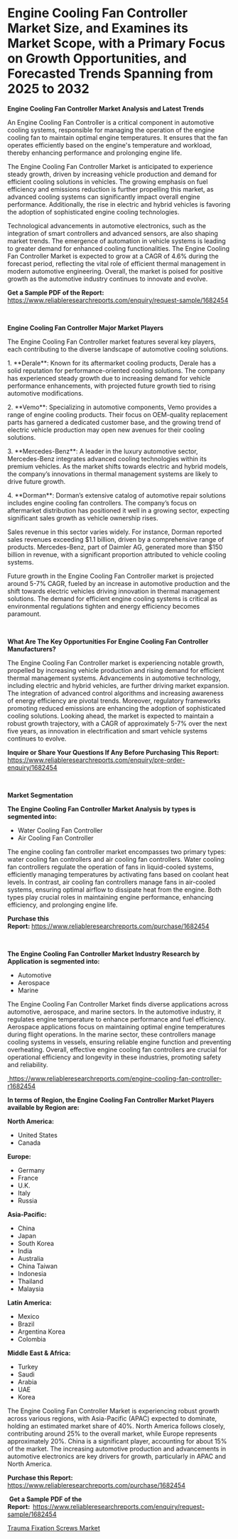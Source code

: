 <p><h1>Engine Cooling Fan Controller Market Size, and Examines its Market Scope, with a Primary Focus on Growth Opportunities, and Forecasted Trends Spanning from 2025 to 2032</h1></p><p><strong>Engine Cooling Fan Controller Market Analysis and Latest Trends</strong></p>
<p><p>An Engine Cooling Fan Controller is a critical component in automotive cooling systems, responsible for managing the operation of the engine cooling fan to maintain optimal engine temperatures. It ensures that the fan operates efficiently based on the engine's temperature and workload, thereby enhancing performance and prolonging engine life.</p><p>The Engine Cooling Fan Controller Market is anticipated to experience steady growth, driven by increasing vehicle production and demand for efficient cooling solutions in vehicles. The growing emphasis on fuel efficiency and emissions reduction is further propelling this market, as advanced cooling systems can significantly impact overall engine performance. Additionally, the rise in electric and hybrid vehicles is favoring the adoption of sophisticated engine cooling technologies.</p><p>Technological advancements in automotive electronics, such as the integration of smart controllers and advanced sensors, are also shaping market trends. The emergence of automation in vehicle systems is leading to greater demand for enhanced cooling functionalities. The Engine Cooling Fan Controller Market is expected to grow at a CAGR of 4.6% during the forecast period, reflecting the vital role of efficient thermal management in modern automotive engineering. Overall, the market is poised for positive growth as the automotive industry continues to innovate and evolve.</p></p>
<p><strong>Get a Sample PDF of the Report:&nbsp;</strong> <a href="https://www.reliableresearchreports.com/enquiry/request-sample/1682454?utm_campaign=2279&utm_medium=2&utm_source=Github&utm_content=ia&utm_term=26032025&utm_id=engine-cooling-fan-controller">https://www.reliableresearchreports.com/enquiry/request-sample/1682454</a></p>
<p>&nbsp;</p>
<p><strong>Engine Cooling Fan Controller Major Market Players</strong></p>
<p><p>The Engine Cooling Fan Controller market features several key players, each contributing to the diverse landscape of automotive cooling solutions. </p><p>1. **Derale**: Known for its aftermarket cooling products, Derale has a solid reputation for performance-oriented cooling solutions. The company has experienced steady growth due to increasing demand for vehicle performance enhancements, with projected future growth tied to rising automotive modifications.</p><p>2. **Vemo**: Specializing in automotive components, Vemo provides a range of engine cooling products. Their focus on OEM-quality replacement parts has garnered a dedicated customer base, and the growing trend of electric vehicle production may open new avenues for their cooling solutions.</p><p>3. **Mercedes-Benz**: A leader in the luxury automotive sector, Mercedes-Benz integrates advanced cooling technologies within its premium vehicles. As the market shifts towards electric and hybrid models, the company’s innovations in thermal management systems are likely to drive future growth.</p><p>4. **Dorman**: Dorman’s extensive catalog of automotive repair solutions includes engine cooling fan controllers. The company’s focus on aftermarket distribution has positioned it well in a growing sector, expecting significant sales growth as vehicle ownership rises.</p><p>Sales revenue in this sector varies widely. For instance, Dorman reported sales revenues exceeding $1.1 billion, driven by a comprehensive range of products. Mercedes-Benz, part of Daimler AG, generated more than $150 billion in revenue, with a significant proportion attributed to vehicle cooling systems.</p><p>Future growth in the Engine Cooling Fan Controller market is projected around 5-7% CAGR, fueled by an increase in automotive production and the shift towards electric vehicles driving innovation in thermal management solutions. The demand for efficient engine cooling systems is critical as environmental regulations tighten and energy efficiency becomes paramount.</p></p>
<p>&nbsp;</p>
<p><strong>What Are The Key Opportunities For Engine Cooling Fan Controller Manufacturers?</strong></p>
<p><p>The Engine Cooling Fan Controller market is experiencing notable growth, propelled by increasing vehicle production and rising demand for efficient thermal management systems. Advancements in automotive technology, including electric and hybrid vehicles, are further driving market expansion. The integration of advanced control algorithms and increasing awareness of energy efficiency are pivotal trends. Moreover, regulatory frameworks promoting reduced emissions are enhancing the adoption of sophisticated cooling solutions. Looking ahead, the market is expected to maintain a robust growth trajectory, with a CAGR of approximately 5-7% over the next five years, as innovation in electrification and smart vehicle systems continues to evolve.</p></p>
<p><strong>Inquire or Share Your Questions If Any Before Purchasing This Report:</strong> <a href="https://www.reliableresearchreports.com/enquiry/pre-order-enquiry/1682454?utm_campaign=2279&utm_medium=2&utm_source=Github&utm_content=ia&utm_term=26032025&utm_id=engine-cooling-fan-controller">https://www.reliableresearchreports.com/enquiry/pre-order-enquiry/1682454</a></p>
<p>&nbsp;</p>
<p><strong>Market Segmentation</strong></p>
<p><strong>The Engine Cooling Fan Controller Market Analysis by types is segmented into:</strong></p>
<p><ul><li>Water Cooling Fan Controller</li><li>Air Cooling Fan Controller</li></ul></p>
<p><p>The engine cooling fan controller market encompasses two primary types: water cooling fan controllers and air cooling fan controllers. Water cooling fan controllers regulate the operation of fans in liquid-cooled systems, efficiently managing temperatures by activating fans based on coolant heat levels. In contrast, air cooling fan controllers manage fans in air-cooled systems, ensuring optimal airflow to dissipate heat from the engine. Both types play crucial roles in maintaining engine performance, enhancing efficiency, and prolonging engine life.</p></p>
<p><strong>Purchase this Report:&nbsp;</strong><a href="https://www.reliableresearchreports.com/purchase/1682454?utm_campaign=2279&utm_medium=2&utm_source=Github&utm_content=ia&utm_term=26032025&utm_id=engine-cooling-fan-controller">https://www.reliableresearchreports.com/purchase/1682454</a></p>
<p>&nbsp;</p>
<p><strong>The Engine Cooling Fan Controller Market Industry Research by Application is segmented into:</strong></p>
<p><ul><li>Automotive</li><li>Aerospace</li><li>Marine</li></ul></p>
<p><p>The Engine Cooling Fan Controller Market finds diverse applications across automotive, aerospace, and marine sectors. In the automotive industry, it regulates engine temperature to enhance performance and fuel efficiency. Aerospace applications focus on maintaining optimal engine temperatures during flight operations. In the marine sector, these controllers manage cooling systems in vessels, ensuring reliable engine function and preventing overheating. Overall, effective engine cooling fan controllers are crucial for operational efficiency and longevity in these industries, promoting safety and reliability.</p></p>
<p><a href="https://www.reliableresearchreports.com/engine-cooling-fan-controller-r1682454?utm_campaign=2279&utm_medium=2&utm_source=Github&utm_content=ia&utm_term=26032025&utm_id=engine-cooling-fan-controller">&nbsp;https://www.reliableresearchreports.com/engine-cooling-fan-controller-r1682454</a></p>
<p><strong>In terms of Region, the Engine Cooling Fan Controller Market Players available by Region are:</strong></p>
<p>
    <p> <strong> North America: </strong>
        <ul>
            <li>United States</li>
            <li>Canada</li>
        </ul>
        </p> 
    <p> <strong> Europe: </strong>
        <ul>
            <li>Germany</li>
            <li>France</li>
            <li>U.K.</li>
            <li>Italy</li>
            <li>Russia</li>
        </ul>
        </p> 
    <p> <strong> Asia-Pacific: </strong>
        <ul>
            <li>China</li>
            <li>Japan</li>
            <li>South Korea</li>
            <li>India</li>
            <li>Australia</li>
            <li>China Taiwan</li>
            <li>Indonesia</li>
            <li>Thailand</li>
            <li>Malaysia</li>
        </ul>
        </p> 
    <p> <strong> Latin America: </strong>
        <ul>
            <li>Mexico</li>
            <li>Brazil</li>
            <li>Argentina Korea</li>
            <li>Colombia</li>
        </ul>
        </p> 
    <p> <strong> Middle East & Africa: </strong>
        <ul>
            <li>Turkey</li>
            <li>Saudi</li>
            <li>Arabia</li>
            <li>UAE</li>
            <li>Korea</li>
        </ul>
    </p>
    </p>
<p><p>The Engine Cooling Fan Controller Market is experiencing robust growth across various regions, with Asia-Pacific (APAC) expected to dominate, holding an estimated market share of 40%. North America follows closely, contributing around 25% to the overall market, while Europe represents approximately 20%. China is a significant player, accounting for about 15% of the market. The increasing automotive production and advancements in automotive electronics are key drivers for growth, particularly in APAC and North America.</p></p>
<p><strong>Purchase this Report: </strong><a href="https://www.reliableresearchreports.com/purchase/1682454?utm_campaign=2279&utm_medium=2&utm_source=Github&utm_content=ia&utm_term=26032025&utm_id=engine-cooling-fan-controller">https://www.reliableresearchreports.com/purchase/1682454</a></p>
<p>&nbsp;<strong>Get a Sample PDF of the Report:&nbsp;&nbsp;</strong><a href="https://www.reliableresearchreports.com/enquiry/request-sample/1682454?utm_campaign=2279&utm_medium=2&utm_source=Github&utm_content=ia&utm_term=26032025&utm_id=engine-cooling-fan-controller">https://www.reliableresearchreports.com/enquiry/request-sample/1682454</a></p>
<p><strong></strong></p>
<p><p><a href="https://github.com/kathiestrine5ty/Market-Research-Report-List-1/blob/main/trauma-fixation-screws-market.md?utm_campaign=2279&utm_medium=2&utm_source=Github&utm_content=ia&utm_term=26032025&utm_id=engine-cooling-fan-controller">Trauma Fixation Screws Market</a></p></p>